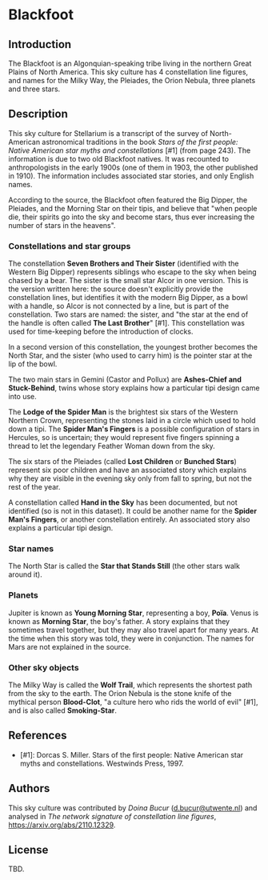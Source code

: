 # Blackfoot

## Introduction

The Blackfoot is an Algonquian-speaking tribe living in the northern Great Plains of North America. This sky culture has 4 constellation line figures, and names for the Milky Way, the Pleiades, the Orion Nebula, three planets and three stars.

## Description

This sky culture for Stellarium is a transcript of the survey of North-American astronomical traditions in the book _Stars of the first people: Native American star myths and constellations_ [#1] (from page 243). The information is due to two old Blackfoot natives. It was recounted to anthropologists in the early 1900s (one of them in 1903, the other published in 1910). The information includes associated star stories, and only English names. 

According to the source, the Blackfoot often featured the Big Dipper, the Pleiades, and the Morning Star on their tipis, and believe that "when people die, their spirits go into the sky and become stars, thus ever increasing the number of stars in the heavens".

### Constellations and star groups

The constellation __Seven Brothers and Their Sister__ (identified with the Western Big Dipper) represents siblings who escape to the sky when being chased by a bear. The sister is the small star Alcor in one version. This is the version written here: the source doesn't explicitly provide the constellation lines, but identifies it with the modern Big Dipper, as a bowl with a handle, so Alcor is not connected by a line, but is part of the constellation. Two stars are named: the sister, and "the star at the end of the handle is often called __The Last Brother__" [#1]. This constellation was used for time-keeping before the introduction of clocks.

In a second version of this constellation, the youngest brother becomes the North Star, and the sister (who used to carry him) is the pointer star at the lip of the bowl. 

The two main stars in Gemini (Castor and Pollux) are __Ashes-Chief and Stuck-Behind__, twins whose story explains how a particular tipi design came into use.

The __Lodge of the Spider Man__ is the brightest six stars of the Western Northern Crown, representing the stones laid in a circle which used to hold down a tipi. The __Spider Man's Fingers__ is a possible configuration of stars in Hercules, so is uncertain; they would represent five fingers spinning a thread to let the legendary Feather Woman down from the sky.

The six stars of the Pleiades (called __Lost Children__ or __Bunched Stars__) represent six poor children and have an associated story which explains why they are visible in the evening sky only from fall to spring, but not the rest of the year.

A constellation called __Hand in the Sky__ has been documented, but not identified (so is not in this dataset). It could be another name for the __Spider Man's Fingers__, or another constellation entirely. An associated story also explains a particular tipi design.

### Star names

The North Star is called the __Star that Stands Still__ (the other stars walk around it).

### Planets

Jupiter is known as __Young Morning Star__, representing a boy, __Poïa__. Venus is known as __Morning Star__, the boy's father. A story explains that they sometimes travel together, but they may also travel apart for many years. At the time when this story was told, they were in conjunction. The names for Mars are not explained in the source.

### Other sky objects

The Milky Way is called the __Wolf Trail__, which represents the shortest path from the sky to the earth. The Orion Nebula is the stone knife of the mythical person __Blood-Clot__, "a culture hero who rids the world of evil" [#1], and is also called __Smoking-Star__.

## References

 - [#1]: Dorcas S. Miller. Stars of the first people: Native American star myths and constellations. Westwinds Press, 1997.

## Authors

This sky culture was contributed by _Doina Bucur_ (d.bucur@utwente.nl) and analysed in _The network signature of constellation line figures_, <https://arxiv.org/abs/2110.12329>.

## License

TBD.